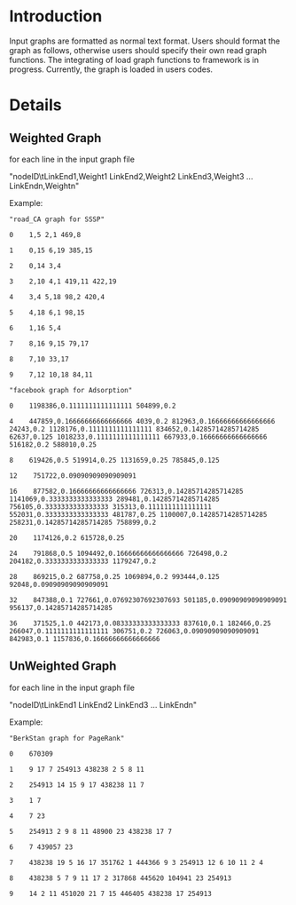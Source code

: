 # Introduction #

Input graphs are formatted as normal text format. Users should format the graph as follows, otherwise users should specify their own read graph functions. The integrating of load graph functions to framework is in progress. Currently, the graph is loaded in users codes.


# Details #

## Weighted Graph ##

for each line in the input graph file

"nodeID\tLinkEnd1,Weight1 LinkEnd2,Weight2 LinkEnd3,Weight3 ... LinkEndn,Weightn"

Example:

```
"road_CA graph for SSSP"

0    1,5 2,1 469,8 

1    0,15 6,19 385,15 

2    0,14 3,4 

3    2,10 4,1 419,11 422,19 

4    3,4 5,18 98,2 420,4 

5    4,18 6,1 98,15 

6    1,16 5,4 

7    8,16 9,15 79,17 

8    7,10 33,17 

9    7,12 10,18 84,11 
```

```
"facebook graph for Adsorption"

0    1198386,0.1111111111111111 504899,0.2 

4    447859,0.16666666666666666 4039,0.2 812963,0.16666666666666666 24243,0.2 1128176,0.1111111111111111 834652,0.14285714285714285 62637,0.125 1018233,0.1111111111111111 667933,0.16666666666666666 516182,0.2 588010,0.25 

8    619426,0.5 519914,0.25 1131659,0.25 785845,0.125 

12    751722,0.09090909090909091 

16    877582,0.16666666666666666 726313,0.14285714285714285 1141069,0.3333333333333333 289481,0.14285714285714285 756105,0.3333333333333333 315313,0.1111111111111111 552031,0.3333333333333333 481787,0.25 1100007,0.14285714285714285 258231,0.14285714285714285 758899,0.2 

20    1174126,0.2 615728,0.25 

24    791868,0.5 1094492,0.16666666666666666 726498,0.2 204182,0.3333333333333333 1179247,0.2 

28    869215,0.2 687758,0.25 1069894,0.2 993444,0.125 92048,0.09090909090909091 

32    847388,0.1 727661,0.07692307692307693 501185,0.09090909090909091 956137,0.14285714285714285 

36    371525,1.0 442173,0.08333333333333333 837610,0.1 182466,0.25 266047,0.1111111111111111 306751,0.2 726063,0.09090909090909091 842983,0.1 1157836,0.16666666666666666 
```


## UnWeighted Graph ##


for each line in the input graph file

"nodeID\tLinkEnd1 LinkEnd2 LinkEnd3 ... LinkEndn"

Example:

```
"BerkStan graph for PageRank"

0    670309 

1    9 17 7 254913 438238 2 5 8 11 

2    254913 14 15 9 17 438238 11 7 

3    1 7 

4    7 23 

5    254913 2 9 8 11 48900 23 438238 17 7 

6    7 439057 23 

7    438238 19 5 16 17 351762 1 444366 9 3 254913 12 6 10 11 2 4 

8    438238 5 7 9 11 17 2 317868 445620 104941 23 254913 

9    14 2 11 451020 21 7 15 446405 438238 17 254913 
```
